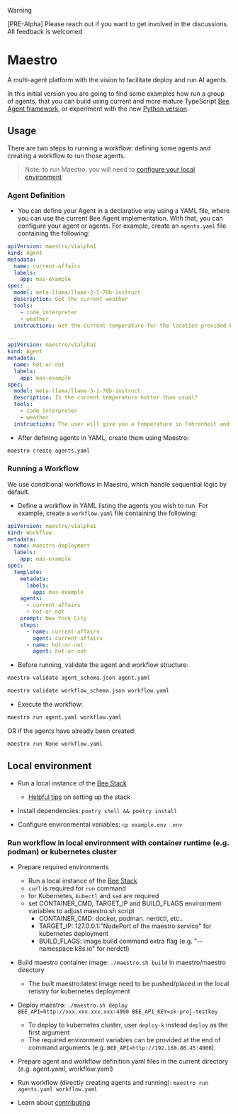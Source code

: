 > [!WARNING]
> [PRE-Alpha] Please reach out if you want to get involved in the discussions. All feedback is welcomed

# Maestro

A multi-agent platform with the vision to facilitate deploy and run AI agents.

In this initial version you are going to find some examples how run a group of agents, that you can build using current and more mature TypeScript [Bee Agent framework](https://github.com/i-am-bee/bee-agent-framework), or experiment with the new [Python version](../framework/bee-py).

## Usage

There are two steps to running a workflow: defining some agents and creating a workflow to run those agents.

> Note: to run Maestro, you will need to [configure your local environment](#local-environment)

### Agent Definition

* You can define your Agent in a declarative way using a YAML file, where you can use the current Bee Agent implementation. With that, you can configure your agent or agents. For example, create an `agents.yaml` file containing the following:

```yaml
apiVersion: maestro/v1alpha1
kind: Agent
metadata:
  name: current-affairs
  labels:
    app: mas-example
spec:
  model: meta-llama/llama-3-1-70b-instruct
  description: Get the current weather
  tools:
    - code_interpreter
    - weather
  instructions: Get the current temperature for the location provided by the user. Return results in Fahrenheit.

---
apiVersion: maestro/v1alpha1
kind: Agent
metadata:
  name: hot-or-not
  labels:
    app: mas-example
spec:
  model: meta-llama/llama-3-1-70b-instruct
  description: Is the current temperature hotter than usual?
  tools:
    - code_interpreter
    - weather
  instructions: The user will give you a temperature in Fahrenheit and a location. Use the OpenMateo weather tool to find the average monthly temperature for the location. Answer if the temperature provided by the user is hotter or colder than the average found by the tool.
```

* After defining agents in YAML, create them using Maestro:

```bash
maestro create agents.yaml
```

### Running a Workflow

We use conditional workflows in Maestro, which handle sequential logic by default.

* Define a workflow in YAML listing the agents you wish to run. For example, create a `workflow.yaml` file containing the following:

```yaml
apiVersion: maestro/v1alpha1
kind: Workflow
metadata:
  name: maestro-deployment
  labels:
    app: mas-example
spec:
  template:
    metadata:
      labels:
        app: mas-example
    agents:
      - current-affairs
      - hot-or-not
    prompt: New York City
    steps:
      - name: current-affairs
        agent: current-affairs
      - name: hot-or-not
        agent: hot-or-not
```

* Before running, validate the agent and workflow structure:

```bash
maestro validate agent_schema.json agent.yaml
```

```bash
maestro validate workflow_schema.json workflow.yaml
```

* Execute the workflow:

```bash
maestro run agent.yaml workflow.yaml
```

OR if the agents have already been created:

```bash
maestro run None workflow.yaml
```

## Local environment

* Run a local instance of the [Bee Stack](https://github.com/i-am-bee/bee-stack)
  * [Helpful tips](./demos/README.md) on setting up the stack

* Install dependencies: `poetry shell && poetry install`

* Configure environmental variables: `cp example.env .env`

### Run workflow in local environment with container runtime (e.g. podman) or kubernetes cluster

* Prepare required environments
  * Run a local instance of the [Bee Stack](https://github.com/i-am-bee/bee-stack)
  * `curl` is required for `run` command
  * for Kubernetes, `kubectl` and `sed` are required
  * set CONTAINER_CMD, TARGET_IP and BUILD_FLAGS environment variables to adjust maestro.sh script
    * CONTAINER_CMD: docker, podman. nerdctl, etc..
    * TARGET_IP: 127.0.0.1:"NodePort of the maestro service" for kubernetes deployment
    * BUILD_FLAGS: image build command extra flag (e.g. "--namespace k8s.io" for nerdctl)

* Build maestro container image: `./maestro.sh build` in maestro/maestro directory
  * The built maestro:latest image need to be pushed/placed in the local retistry for kubernetes deployment

* Deploy maestro: `./maestro.sh deploy BEE_API=http://xxx.xxx.xxx.xxx:4000 BEE_API_KEY=sk-proj-testkey`
  * To deploy to kubernetes cluster, user `deploy-k` instead `deploy` as the first argument
  * The required environment variables can be provided at the end of command arguments (e.g. `BEE_API=http://192.168.86.45:4000`).

* Prepare agent and workflow definition yaml files in the current directory (e.g. agent.yaml, workflow.yaml)

* Run workflow (directly creating agents and running): `maestro run agents.yaml workflow.yaml`

* Learn about [contributing](./demos/CONTRIBUTING.md)
